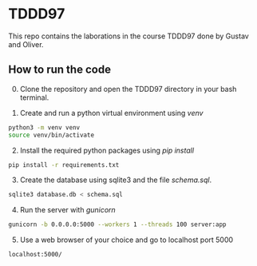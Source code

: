 # TDDD97

This repo contains the laborations in the course TDDD97 done by Gustav and Oliver.

## How to run the code

0. Clone the repository and open the TDDD97 directory in your bash terminal.

1. Create and run a python virtual environment using *venv*
```bash
python3 -m venv venv
source venv/bin/activate
```

2. Install the required python packages using *pip install*

```bash
pip install -r requirements.txt
```

3. Create the database using sqlite3 and the file *schema.sql*.
```bash
sqlite3 database.db < schema.sql
```

4. Run the server with *gunicorn*
```bash
gunicorn -b 0.0.0.0:5000 --workers 1 --threads 100 server:app
```

5. Use a web browser of your choice and go to localhost port 5000
```
localhost:5000/
```